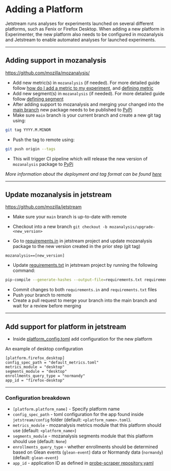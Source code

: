 # Adding a Platform

Jetstream runs analyses for experiments launched on several different platforms, such as Fenix or Firefox Desktop. When adding a new platform in Experimenter, the new platform also needs to be configured in mozanalysis and Jetstream to enable automated analyses for launched experiments.

---
## Adding support in mozanalysis
https://github.com/mozilla/mozanalysis/
- Add new metric(s) in `mozanalysis` (if needed). For more detailed guide follow [how do I add a metric to my experiment](https://experimenter.info/jetstream/metrics#how-do-i-add-a-metric-to-my-experiment), and [defining metric](https://experimenter.info/jetstream/configuration#metrics-section)
- Add new segment(s) in `mozanalysis` (if needed). For more detailed guide follow [defining segment](https://experimenter.info/jetstream/configuration#defining-segments)
- After adding support to mozanalysis and merging your changed into the [main branch](https://github.com/mozilla/mozanalysis/tree/main) new package needs to be published to [PyPi](https://pypi.org/project/mozanalysis/)
- Make sure `main` branch is your current branch and create a new git tag using:

```bash
git tag YYYY.M.MINOR
```

- Push the tag to remote using:

```bash
git push origin --tags
```

- This will trigger CI pipeline which will release the new version of `mozanalysis` package to [PyPi](https://pypi.org/project/mozanalysis/)

*More information about the deployment and tag format can be found [here](https://github.com/mozilla/mozanalysis#deploying-a-new-release)*

---
## Update mozanalysis in jetstream
https://github.com/mozilla/jetstream

- Make sure your `main` branch is up-to-date with remote
- Checkout into a new branch `git checkout -b mozanalysis/upgrade-<new_version>`

- Go to [requirements.in](https://github.com/mozilla/jetstream/blob/main/requirements.in#L130) in jetstream project and update mozanalysis package to the new version created in the prior step (git tag)

```
mozanalysis==[new_version]
```

- Update [requirements.txt](https://github.com/mozilla/jetstream/blob/main/requirements.txt) in jetstream project by running the following command:

```bash
pip-compile --generate-hashes --output-file=requirements.txt requirements.in
```

- Commit changes to both `requirements.in` and `requirements.txt` files
- Push your branch to remote
- Create a pull request to merge your branch into the main branch and wait for a review before merging

---
## Add support for platform in jetstream
- Inside [platform_config.toml](https://github.com/mozilla/jetstream/blob/main/platform_config.toml) add configuration for the new platform


An example of desktop configuration
```
[platform.firefox_desktop]
config_spec_path = "default_metrics.toml"
metrics_module = "desktop"
segments_module = "desktop"
enrollments_query_type = "normandy"
app_id = "firefox-desktop"
```

---
### Configuration breakdown
- `[platform.platform_name]` - Specify platform name
- `config_spec_path` - toml configuration for the app found inside `jetstream/config` folder (default: `<platform_name>.toml`).
- `metrics_module` - mozanalysis metrics module that this platform should use (default: `<platform_name>`)
- `segments_module` - mozanalysis segments module that this platform should use (default: `None`)
- `enrollments_query_type` - whether enrollments should be determined based on Glean events (`glean-event`) data or Normandy data (`normandy`) (default: `glean-event`)
- `app_id` - application ID as defined in [probe-scraper repository.yaml](https://github.com/mozilla/probe-scraper/blob/main/repositories.yaml)

